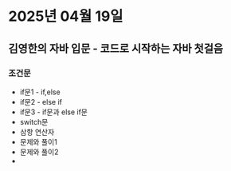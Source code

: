 # 2025년 04월 19일

## 김영한의 자바 입문 - 코드로 시작하는 자바 첫걸음

### 조건문

- if문1 - if,else
- if문2 - else if
- if문3 - if문과 else if문
- switch문
- 삼항 연산자
- 문제와 풀이1
- 문제와 풀이2
-